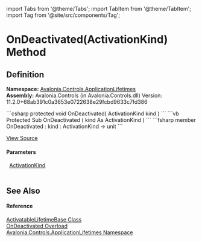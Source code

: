 import Tabs from '@theme/Tabs'; 
import TabItem from '@theme/TabItem'; 
import Tag from '@site/src/components/Tag'; 

# OnDeactivated(ActivationKind) Method




## Definition
**Namespace:** <a href="N_Avalonia_Controls_ApplicationLifetimes">Avalonia.Controls.ApplicationLifetimes</a>  
**Assembly:** Avalonia.Controls (in Avalonia.Controls.dll) Version: 11.2.0+68ab391c0a3653e0722638e29fcbd9633c7fd386

<Tabs groupId="api-code-preview">
<TabItem value="csharp" label="C#">
```csharp
protected void OnDeactivated(
	ActivationKind kind
)
```
</TabItem>
<TabItem value="vb" label="VB">
```vb
Protected Sub OnDeactivated ( 
	kind As ActivationKind
)
```
</TabItem>
<TabItem value="fsharp" label="F#">
```fsharp
member OnDeactivated : 
        kind : ActivationKind -> unit 
```
</TabItem>
</Tabs>



<a href="https://github.com/AvaloniaUI/Avalonia/tree/master/srcAvalonia.Controls/ApplicationLifetimes/ActivatableLifetimeBase.cs#L24" title="View the source code">View Source</a>



#### Parameters
<dl><dt>  <a href="T_Avalonia_Controls_ApplicationLifetimes_ActivationKind">ActivationKind</a></dt><dd> </dd></dl>

## See Also


#### Reference
<a href="T_Avalonia_Controls_ApplicationLifetimes_ActivatableLifetimeBase">ActivatableLifetimeBase Class</a>  
<a href="Overload_Avalonia_Controls_ApplicationLifetimes_ActivatableLifetimeBase_OnDeactivated">OnDeactivated Overload</a>  
<a href="N_Avalonia_Controls_ApplicationLifetimes">Avalonia.Controls.ApplicationLifetimes Namespace</a>  
